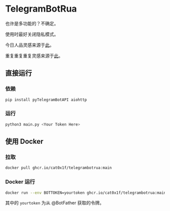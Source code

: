 # TelegramBotRua

也许是多功能的？不确定。

使用时最好关闭隐私模式。

今日人品灵感来源于[此](https://github.com/GooGuJiang/Gugumoe-bot)。

重复重复重复灵感来源于[此](https://github.com/rikumi/tietie-bot/blob/main/src/commands/repeat.ts)。

## 直接运行

### 依赖

```bash
pip install pyTelegramBotAPI aiohttp
```

### 运行

```bash
python3 main.py <Your Token Here>
```

## 使用 Docker

### 拉取

```bash
docker pull ghcr.io/cat0x1f/telegrambotrua:main
```

### Docker 运行

```bash
docker run --env BOTTOKEN=yourtoken ghcr.io/cat0x1f/telegrambotrua:main
```

其中的 `yourtoken` 为从 @BotFather 获取的令牌。
